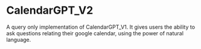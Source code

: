 # CalendarGPT_V2
A query only implementation of CalendarGPT_V1. It gives users the ability to ask questions relating their google calendar, using the power of natural language.
